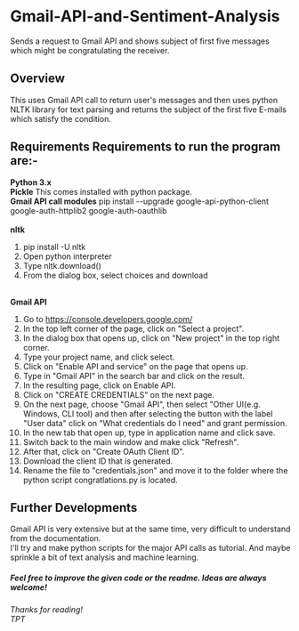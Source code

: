 # Gmail-API-and-Sentiment-Analysis
Sends a request to Gmail API and shows subject of first five messages which might be congratulating the receiver.

## Overview
This uses Gmail API call to return user's messages and then uses python NLTK library for text parsing and returns the subject of the first five E-mails which satisfy the condition.

## Requirements Requirements to run the program are:- 
**Python 3.x** </br>
**Pickle** This comes installed with python package. </br>
**Gmail API call modules** pip install --upgrade google-api-python-client google-auth-httplib2 google-auth-oauthlib </br></br>
**nltk**  </br>
1. pip install -U nltk </br>
2. Open python interpreter </br>
3. Type nltk.download() </br>
4. From the dialog box, select choices and download </br></br>
          
**Gmail API** </br>
1. Go to https://console.developers.google.com/ </br>
2. In the top left corner of the page, click on "Select a project".</br>
3. In the dialog box that opens up, click on "New project" in the top right corner.</br>
4. Type your project name, and click select.</br>
5. Click on "Enable API and service" on the page that opens up.</br>
6. Type in "Gmail API" in the search bar and click on the result.</br>
7. In the resulting page, click on Enable API. </br>
8. Click on "CREATE CREDENTIALS" on the next page.</br>
9. On the next page, choose "Gmail API", then select "Other UI(e.g. Windows, CLI tool) and then after selecting the button with the label "User data" click on "What credentials do I need" and grant permission.</br>
10. In the new tab that open up, type in application name and click save.</br>
11. Switch back to the main window and make click "Refresh".</br>
12. After that, click on "Create OAuth Client ID".</br>
13. Download the client ID that is generated.</br>
14. Rename the file to "credentials.json" and move it to the folder where the python script congratlations.py is located.</br>

## Further Developments 
Gmail API is very extensive but at the same time, very difficult to understand from the documentation.</br>
I'll try and make python scripts for the major API calls as tutorial. And maybe sprinkle a bit of text analysis and machine learning.

##### Feel free to improve the given code or the readme. Ideas are always welcome!

###### Thanks for reading!</br>TPT
